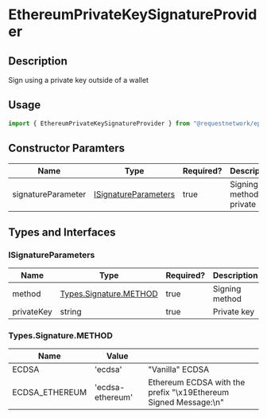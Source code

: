 # EthereumPrivateKeySignatureProvider

## Description

Sign using a private key outside of a wallet

## Usage

```typescript
import { EthereumPrivateKeySignatureProvider } from "@requestnetwork/epk-signature";
```

## Constructor Paramters

<table data-full-width="true"><thead><tr><th>Name</th><th>Type</th><th data-type="checkbox">Required?</th><th>Description</th></tr></thead><tbody><tr><td>signatureParameter</td><td><a href="broken-reference">ISignatureParameters</a></td><td>true</td><td>Signing method and private key</td></tr></tbody></table>

## Types and Interfaces

### ISignatureParameters

<table data-full-width="true"><thead><tr><th>Name</th><th>Type</th><th data-type="checkbox">Required?</th><th>Description</th></tr></thead><tbody><tr><td>method</td><td><a href="broken-reference">Types.Signature.METHOD</a></td><td>true</td><td>Signing method</td></tr><tr><td>privateKey</td><td>string</td><td>true</td><td>Private key</td></tr></tbody></table>

### Types.Signature.METHOD

<table data-full-width="true"><thead><tr><th>Name</th><th>Value</th><th></th></tr></thead><tbody><tr><td>ECDSA</td><td>'ecdsa'</td><td>"Vanilla" ECDSA</td></tr><tr><td>ECDSA_ETHEREUM</td><td>'ecdsa-ethereum'</td><td>Ethereum ECDSA with the prefix "\x19Ethereum Signed Message:\n"</td></tr></tbody></table>
